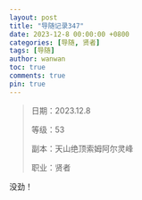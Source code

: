```yaml
---
layout: post
title: "导随记录347"
date: 2023-12-8 00:00:00 +0800
categories: [导随, 贤者]
tags: [导随]
author: wanwan
toc: true
comments: true
pin: true
---
```

> 日期：2023.12.8
>
> 等级：53
>
> 副本：天山绝顶索姆阿尔灵峰
>
> 职业：贤者

没劲！